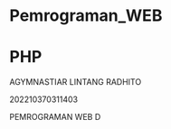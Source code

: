 # Pemrograman_WEB
# PHP
<P>
  AGYMNASTIAR LINTANG RADHITO
</P>
<P>
  202210370311403
</P>
<P>
  PEMROGRAMAN WEB D
</P>

